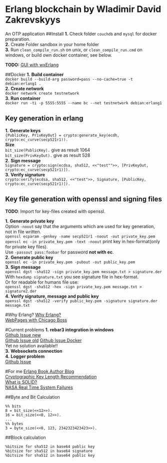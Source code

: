 Erlang blockchain by Wladimir David Zakrevskyys
=====
An OTP application
##Install
**1.** Check folder `couchdb` and `mysql` for docker preparation.  
**2.** Create Folder sandbox in your home folder  
**3.** Run `clean_compile_run.sh` on unix, or `clean_compile_run.cmd` on windows, or build own docker container, see below.  

**TODO:** [GUI with wxErlang](http://www.idiom.com/~turner/wxtut/wxwidgets.html)  

##Docker
**1.** __Build container__  
`
docker build --build-arg password=pass --no-cache=true -t debian:erlang1 .
`  
**2.** __Create network__  
`
docker network create testnetwork
`  
**3.** __Run container__  
`
docker run -ti -p 5555:5555 --name bc --net testnetwork debian:erlang1
`  

## Key generation in erlang

**1.** __Generate keys__  
`{PublicKey, PrivKeyOut} = crypto:generate_key(ecdh, crypto:ec_curve(secp521r1)).`  
__Size__  
`bit_size(PublicKey).` give as result 1064  
`bit_size(PrivKeyOut).` give as result 528  
**2.** __Sign message__  
`Signature = crypto:sign(ecdsa, sha512, <<"test"">>, [PrivKeyOut, crypto:ec_curve(secp521r1)]).`  
**3.** __Verify signature__  
`crypto:verify(ecdsa, sha512, <<"test">>, Signature, [PublicKey, crypto:ec_curve(secp521r1)]).`  

## Key file generation with openssl and signing files

**TODO**: Import for key-files created with openssl.

**1.** __Generate private key__  
Option `-noout` say that the arguments which are used for key generation, not in file written.  
`openssl ecparam -genkey -name secp521r1 -noout -out private_key.pem`  
`openssl ec -in private_key.pem -text -noout` print key in hex-format(only for private key files).  
Use `-passout pass:foobar` for password __not with ec__.  
**2.** __Generate public key__  
`openssl ec -in private_key.pem -pubout -out public_key.pem`  
**3.** __Sign message__  
`openssl dgst -sha512 -sign private_key.pem message.txt > signature.der`  
With `hexdump signature.txt` you see signature file in hex-format.  
Or for readable for humans file use:  
`openssl dgst -sha512 -hex -sign private_key.pem message.txt > signature2.der`  
**4.** __Verify signature, message and public key__  
`openssl dgst -sha512 -verify public_key.pem -signature signature.der message.txt`

#Why Erlang?
[Why Erlang?](https://www.infoq.com/presentations/erlang-java-scala-go-c)  
[WebPages with Chicago Boss](https://github.com/ChicagoBoss/ChicagoBoss/wiki/Quickstart)  

#Current problems
**1.** __rebar3 integration in windows__  
[Github Issue new](https://github.com/erlang/rebar3/pull/1689)  
[Github Issue old](https://github.com/erlang/rebar3/issues/850)
[Github Issue Docker](https://github.com/erlang/rebar3/issues/1255)    
Yet no solution available!!  
**3.** __Websockets connection__  
**4.** __Logger problem__  
[Github Issue](https://github.com/erlang-lager/lager/issues/448)  

#For me
[Erlang Book Author Blog](https://ferd.ca/)  
[Cryptographic Key Length Recommendation](https://www.keylength.com/en/)  
[What is SOLID?](http://clean-code-developer.de/weitere-infos/solid/)  
[NASA Real Time System Failures](https://c3.nasa.gov/dashlink/resources/624/)  

##Byte and Bit Calculation
```
%% bits
8 = bit_size(<<12>>).
16 = bit_size(<<0, 12>>).
...
%% bytes
3 = byte_size(<<0, 123, 2342323423423>>).
```
##Block calculation
````
%bitsize for sha512 in base64 public key
%bitsize for sha512 in base64 signature
%bitsize for sha512 in base64 public key
````